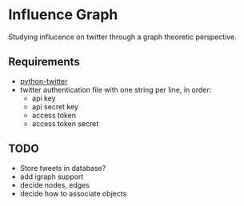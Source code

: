 # Influence Graph
Studying influcence on twitter through a graph theoretic perspective.

## Requirements
- [python-twitter](https://python-twitter.readthedocs.io/en/latest/)
- twitter authentication file with one string per line, in order:
    - api key
    - api secret key
    - access token
    - access token secret


## TODO
- Store tweets in database?
- add igraph support
- decide nodes, edges
- decide how to associate objects
